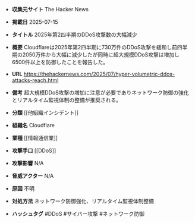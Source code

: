 - **収集元サイト**
The Hacker News

- **掲載日**
2025-07-15

- **タイトル**
2025年第2四半期のDDoS攻撃数の大幅減少

- **概要**
Cloudflareは2025年第2四半期に730万件のDDoS攻撃を緩和し前四半期の2050万件から大幅に減少したが同時に超大規模DDoS攻撃は増加し6500件以上を防御したことを報告した。

- **URL**
https://thehackernews.com/2025/07/hyper-volumetric-ddos-attacks-reach.html

- **備考**
超大規模DDoS攻撃の増加に注意が必要でありネットワーク防御の強化とリアルタイム監視体制の整備が推奨される。

- **分類**
[[他組織インシデント]]

- **組織名**
Cloudflare

- **業種**
[[情報通信業]]

- **攻撃手口**
[[DDoS]]

- **攻撃影響**
N/A

- **脅威アクター**
N/A

- **原因**
不明

- **対処方法**
ネットワーク防御強化、リアルタイム監視体制整備

- **ハッシュタグ**
#DDoS #サイバー攻撃 #ネットワーク防御
